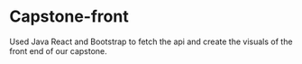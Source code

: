 # Capstone-front

Used Java React and Bootstrap to fetch the api and create the visuals of the front end of our capstone.
